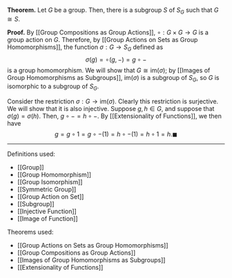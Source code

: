 **Theorem.** Let $G$ be a group. Then, there is a subgroup $S$ of $S_{G}$ such that $G\cong S$.

**Proof.** By [[Group Compositions as Group Actions]], $\circ:G\times G\to G$ is a group action on $G$. Therefore, by [[Group Actions on Sets as Group Homomorphisms]], the function $\sigma:G\to S_{G}$ defined as $$\sigma(g)=\circ(g,-)=g\circ-$$is a group homomorphism. We will show that $G\cong\text{im}(\sigma)$; by [[Images of Group Homomorphisms as Subgroups]], $\text{im}(\sigma)$ is a subgroup of $S_{G}$, so $G$ is isomorphic to a subgroup of $S_{G}$.

Consider the restriction $\sigma:G\to \text{im}(\sigma)$. Clearly this restriction is surjective. We will show that it is also injective. Suppose $g,h\in G$, and suppose that $\sigma(g)=\sigma(h)$. Then, $g\circ-=h\circ-$. By [[Extensionality of Functions]], we then have $$g=g\circ 1=g\circ-(1)=h\circ-(1)=h\circ 1=h.\blacksquare$$
***
Definitions used:
- [[Group]]
- [[Group Homomorphism]]
- [[Group Isomorphism]]
- [[Symmetric Group]]
- [[Group Action on Set]]
- [[Subgroup]]
- [[Injective Function]]
- [[Image of Function]]

Theorems used:
- [[Group Actions on Sets as Group Homomorphisms]]
- [[Group Compositions as Group Actions]]
- [[Images of Group Homomorphisms as Subgroups]]
- [[Extensionality of Functions]]